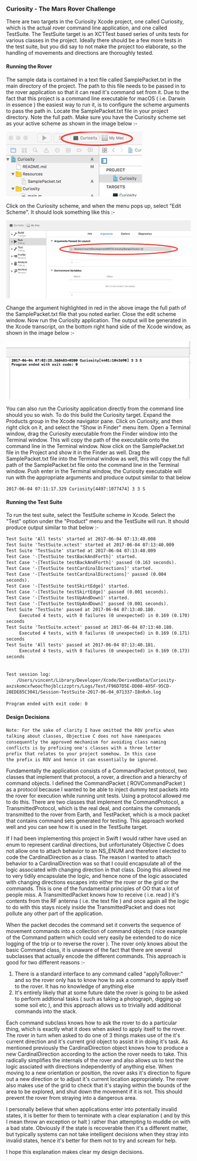 ### Curiosity - The Mars Rover Challenge

There are two targets in the Curiosity Xcode project, one called Curiosity, which is the actual rover command line application, and one called TestSuite. The TestSuite target is an XCTTest based series of units tests for various classes in the project. Ideally there should be a few more tests in the test suite, but you did say to not make the project too elaborate, so the handling of movements and directions are thoroughly tested.

#### Running the Rover

The sample data is contained in a text file called SamplePacket.txt in the main directory of the project. The path to this file needs to be passed in to the rover application so that it can read it's command set from it. Due to the fact that this project is a command line executable for macOS ( i.e. Darwin in essence ) the easiest way to run it, is to configure the scheme arguments to pass the path in. Locate the SamplePacket.txt file in your project directory. Note the full path. Make sure you have the Curiosity scheme set as your active scheme as shown in the image below :-

![](./image1.jpeg)

Click on the Curiosity scheme, and when the menu pops up, select "Edit Scheme". It should look something like this :-

![](./image2.jpeg)

Change the argument highlighted in red in the above image the full path of the SamplePacket.txt file that you noted earlier. Close the edit scheme window. Now run the Curiosity application. The output will be generated in the Xcode transcript, on the bottom right hand side of the Xcode window, as shown in the image below :-

![](./image3.jpeg)

You can also run the Curiosity application directly from the command line should you so wish. To do this build the Curiosity target. Expand the Products group in the Xcode navigator pane. Click on Curiosity, and then right click on it, and select the "Show in Finder" menu item. Open a Terminal window, drag the Curiosity executable from the Finder window into the Terminal window. This will copy the path of the executable onto the command line in the Terminal window. Now click on the SamplePacket.txt file in the Project and show it in the Finder as well. Drag the SamplePacket.txt file into the Terminal window as well, this will copy the full path of the SamplePacket.txt file onto the command line in the Terminal window. Push enter in the Terminal window, the Curiosity executable will run with the appropriate arguments and produce output similar to that below

~~~~
2017-06-04 07:11:17.329 Curiosity[4497:1077474] 3 3 S
~~~~

#### Running the Test Suite

To run the test suite, select the TestSuite scheme in Xcode. Select the "Test" option under the "Product" menu and the TestSuite will run. It should produce output similar to that below :-

~~~~
Test Suite 'All tests' started at 2017-06-04 07:13:40.008
Test Suite 'TestSuite.xctest' started at 2017-06-04 07:13:40.009
Test Suite 'TestSuite' started at 2017-06-04 07:13:40.009
Test Case '-[TestSuite testBackAndForth]' started.
Test Case '-[TestSuite testBackAndForth]' passed (0.163 seconds).
Test Case '-[TestSuite testCardinalDirections]' started.
Test Case '-[TestSuite testCardinalDirections]' passed (0.004 seconds).
Test Case '-[TestSuite testSkirtEdge]' started.
Test Case '-[TestSuite testSkirtEdge]' passed (0.001 seconds).
Test Case '-[TestSuite testUpAndDown]' started.
Test Case '-[TestSuite testUpAndDown]' passed (0.001 seconds).
Test Suite 'TestSuite' passed at 2017-06-04 07:13:40.180.
	 Executed 4 tests, with 0 failures (0 unexpected) in 0.169 (0.170) seconds
Test Suite 'TestSuite.xctest' passed at 2017-06-04 07:13:40.180.
	 Executed 4 tests, with 0 failures (0 unexpected) in 0.169 (0.171) seconds
Test Suite 'All tests' passed at 2017-06-04 07:13:40.181.
	 Executed 4 tests, with 0 failures (0 unexpected) in 0.169 (0.173) seconds


Test session log:
	/Users/vincent/Library/Developer/Xcode/DerivedData/Curiosity-axzskomcxfwoocfhojblcizzptrs/Logs/Test/F96D7D5E-DD08-495F-95CD-28EDE85C3041/Session-TestSuite-2017-06-04_071337-I8nRxh.log

Program ended with exit code: 0
~~~~

#### Design Decisions

~~~~
Note: For the sake of clarity I have omitted the ROV prefix when 
talking about classes, Objective C does not have namespaces 
consequently the approved mechanism for avoiding class naming 
conflicts is by prefixing one's classes with a three letter 
prefix that relates to your project somehow. In this case 
the prefix is ROV and hence it can essentially be ignored.
~~~~

Fundamentally the application consists of a CommandPacket protocol, two classes that implement that protocol, a rover, a direction and a hierarchy of command objects. I defined the CommandPacket ( ROVCommandPacket ) as a protocol because I wanted to be able to inject dummy test packets into the rover for execution while running unit tests. Using a protocol allowed me to do this. There are two classes that implement the CommandProtocol, a TransmittedProtocol, which is the real deal, and contains the commands transmitted to the rover from Earth, and TestPacket, which is a mock packet that contains command sets generated for testing. This approach worked well and you can see how it is used in the TestSuite target. 

If I had been implementing this project in Swift I would rather have used an enum to represent cardinal directions, but unfortunately Objective C does not allow one to attach behavior to an NS_ENUM and therefore I elected to code the CardinalDirection as a class. The reason I wanted to attach behavior to a CardinalDirection was so that I could encapsulate all of the logic associated with changing direction in that class. Doing this allowed me to very tidily encapsulate the logic, and hence none of the logic associated with changing directions escapes into either the rover or the grid or the commands. This is one of the fundamental principles of OO that a lot of people miss. A TransmittedPacket knows how to receive ( i.e. read ) it's contents from the RF antenna ( i.e. the text file ) and once again all the logic to do with this stays nicely inside the TransmittedPacket and does not pollute any other part of the application. 

When the packet decodes the command set it converts the sequence of movement commands into a collection of command objects ( nice example of the Command pattern which could very easily be extended to do nice logging of the trip or to reverse the rover ). The rover only knows about the basic Command class, it is unaware of the fact that there are several subclasses that actually encode the different commands. This approach is good for two different reasons :-

1. There is a standard interface to any command called "applyToRover:" and so the rover only has to know how to ask a command to apply itself to the rover. It has no knowledge of anything else
2. It's entirely likely that at some future date the rover is going to be asked to perform addtional tasks ( such as taking a photograph, digging up some soil etc ), and this approach allows us to trivially add additional commands into the stack.

Each command subclass knows how to ask the rover to do a particular thing, which is exactly what it does when asked to apply itself to the rover. The rover in turn when asked to do one of 3 things makes use of the it's current direction and it's current grid object to assist it in doing it's task. As mentioned previously the CardinalDirection object knows how to produce a new CardinalDirection according to the action the rover needs to take. This radically simplifies the internals of the rover and also allows us to test the logic assciated with directions independently of anything else. When moving to a new orientation or position, the rover asks it's direction to figure out a new direction or to adjust it's current location appropriately. The rover also makes use of the grid to check that it's staying within the bounds of the area to be explored, and shut down the movement if it is not. This should prevent the rover from straying into a dangerous area. 

I personally believe that when applications enter into potentially invalid states, it is better for them to terminate with a clear explanation ( and by this I mean throw an exception or halt ) rather than attempting to muddle on with a bad state. Obviously if the state is recoverable then it's a different matter, but typically systems can not take intelligent decisions when they stray into invalid states, hence it's better for them not to try and scream for help. 

I hope this explanation makes clear my design decisions. 